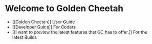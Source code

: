 # Welcome to Golden Cheetah

* [[Golden Cheetah]] User Guide
* [[Developer Guide]] For Coders
* [[I want to preview the latest features that GC has to offer.]] For the latest Builds